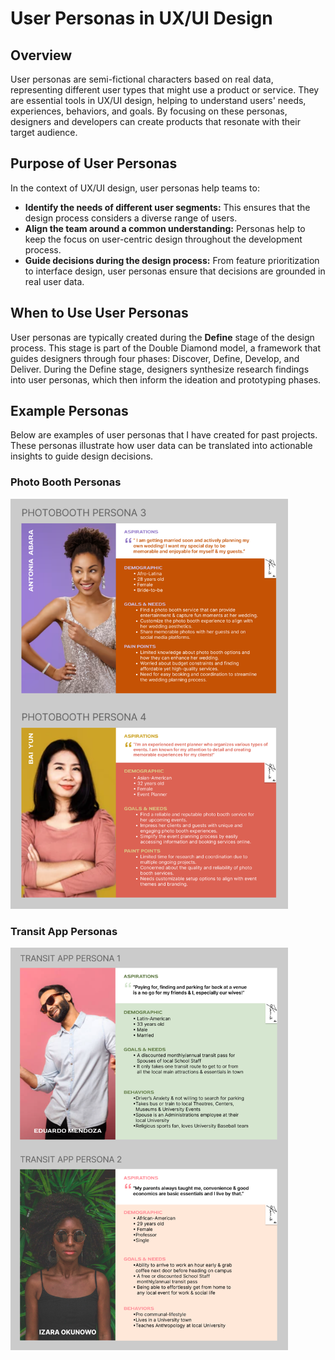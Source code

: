 # User Personas in UX/UI Design

## Overview

User personas are semi-fictional characters based on real data, representing different user types that might use a product or service. They are essential tools in UX/UI design, helping to understand users' needs, experiences, behaviors, and goals. By focusing on these personas, designers and developers can create products that resonate with their target audience.

## Purpose of User Personas

In the context of UX/UI design, user personas help teams to:

- **Identify the needs of different user segments:** This ensures that the design process considers a diverse range of users.
- **Align the team around a common understanding:** Personas help to keep the focus on user-centric design throughout the development process.
- **Guide decisions during the design process:** From feature prioritization to interface design, user personas ensure that decisions are grounded in real user data.

## When to Use User Personas

User personas are typically created during the **Define** stage of the design process. This stage is part of the Double Diamond model, a framework that guides designers through four phases: Discover, Define, Develop, and Deliver. During the Define stage, designers synthesize research findings into user personas, which then inform the ideation and prototyping phases.

## Example Personas

Below are examples of user personas that I have created for past projects. These personas illustrate how user data can be translated into actionable insights to guide design decisions.

### Photo Booth Personas
<img src="./PHOTO%20PERSONAS2.PNG" alt="Photo Booth Personas" width="444px">

### Transit App Personas
<img src="./TRANSIT%20PERSONAS.PNG" alt="Transit App Personas" width="444px">
